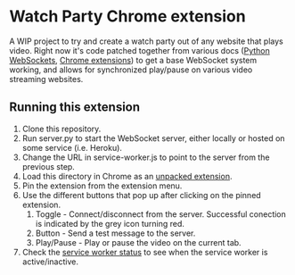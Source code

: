 # Watch Party Chrome extension

A WIP project to try and create a watch party out of any website that plays video. Right now it's code patched together from various docs ([Python WebSockets](https://websockets.readthedocs.io/), [Chrome extensions](https://github.com/GoogleChrome/chrome-extensions-samples/tree/main/functional-samples/tutorial.websockets)) to get a base WebSocket system working, and allows for synchronized play/pause on various video streaming websites.

## Running this extension

1. Clone this repository.
2. Run server.py to start the WebSocket server, either locally or hosted on some service (i.e. Heroku).
3. Change the URL in service-worker.js to point to the server from the previous step.
2. Load this directory in Chrome as an [unpacked extension](https://developer.chrome.com/docs/extensions/mv3/getstarted/development-basics/#load-unpacked).
3. Pin the extension from the extension menu.
4. Use the different buttons that pop up after clicking on the pinned extension.
    1. Toggle - Connect/disconnect from the server. Successful conection is indicated by the grey icon turning red.
    2. Button - Send a test message to the server.
    3. Play/Pause - Play or pause the video on the current tab.
6. Check the [service worker status](https://developer.chrome.com/docs/extensions/mv3/tut_debugging/#sw-status) to see when the service worker is active/inactive.
